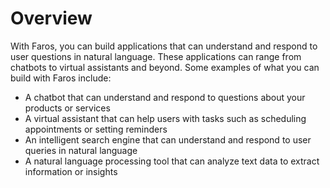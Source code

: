 # Overview

With Faros, you can build applications that can understand and respond to user questions in natural language. These applications can range from chatbots to virtual assistants and beyond. Some examples of what you can build with Faros include:

- A chatbot that can understand and respond to questions about your products or services
- A virtual assistant that can help users with tasks such as scheduling appointments or setting reminders
- An intelligent search engine that can understand and respond to user queries in natural language
- A natural language processing tool that can analyze text data to extract information or insights
